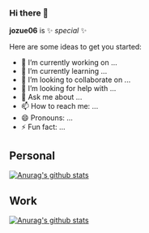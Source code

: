 ### Hi there 👋


**jozue06** is ✨ _special_ ✨ 

Here are some ideas to get you started:

- 🔭 I’m currently working on ...
- 🌱 I’m currently learning ...
- 👯 I’m looking to collaborate on ...
- 🤔 I’m looking for help with ...
- 💬 Ask me about ...
- 📫 How to reach me: ...
- 😄 Pronouns: ...
- ⚡ Fun fact: ...

## Personal

[![Anurag's github stats](https://github-readme-stats.vercel.app/api?username=jozue06&count_private=true&show_icons=true&theme=cobalt)](https://github.com/anuraghazra/github-readme-stats)

## Work
[![Anurag's github stats](https://github-readme-stats.vercel.app/api?username=josh-fnbtech&count_private=true&show_icons=true&theme=cobalt)](https://github.com/anuraghazra/github-readme-stats)
